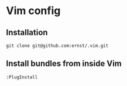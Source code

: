 Vim config
=============

Installation
------------

    git clone git@github.com:ernst/.vim.git


Install bundles from inside Vim
-------------------------------

    :PlugInstall
